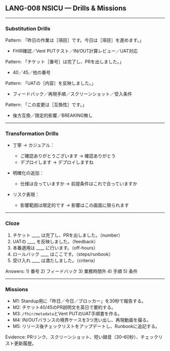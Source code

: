 ## LANG-008 NSICU — Drills & Missions

---

### Substitution Drills
Pattern: 「昨日の作業は［項目］です。今日は［項目］を進めます。」
- FHIR確認／Vent PUTテスト／IN/OUT計算レビュー／UAT対応

Pattern: 「チケット［番号］は完了し、PRを出しました。」
- 40／45／他の番号

Pattern: 「UATの［内容］を反映しました。」
- フィードバック／再現手順／スクリーンショット／受入条件

Pattern: 「この変更は［互換性］です。」
- 後方互換／限定的影響／BREAKING無し

---

### Transformation Drills
- 丁寧 → カジュアル：
  - ご確認ありがとうございます → 確認ありがとう
  - デプロイします → デプロイしますね

- 明確化の追加：
  - 仕様は合っていますか → 前提条件はこれで合っていますか

- リスク表現：
  - 影響範囲は限定的です → 影響はこの画面に限られます

---

### Cloze
1. チケット ____ は完了し、PRを出しました。（number）
2. UATの ____ を反映しました。（feedback）
3. 本番適用は ____ に行います。（off-hours）
4. ロールバック ____ はここです。（steps/runbook）
5. 受け入れ ____ は満たしました。（criteria）

Answers: 1) 番号 2) フィードバック 3) 業務時間外 4) 手順 5) 条件

---

### Missions
- M1: Standup用に「昨日／今日／ブロッカー」を30秒で報告する。
- M2: チケット40/45のPR説明文を英日で要約する。
- M3: `/fhir/metadata`とVent PUTのUAT手順書を作る。
- M4: IN/OUTバランスの境界ケースを3つ洗い出し、再現動画を撮る。
- M5: リリース後チェックリストをアップデートし、Runbookに追記する。

Evidence: PRリンク、スクリーンショット、短い録音（30–60秒）、チェックリスト更新履歴。




